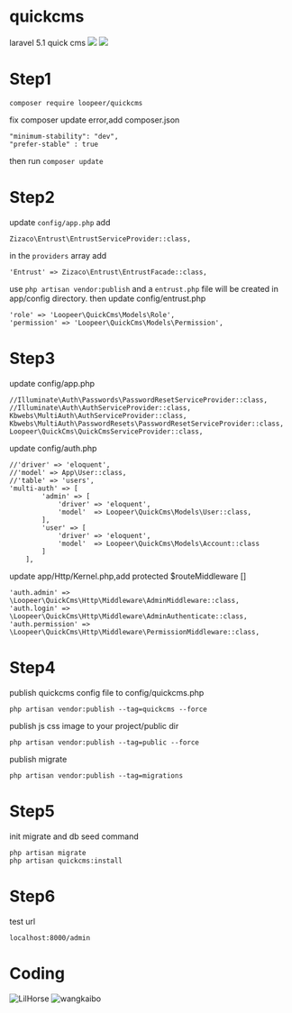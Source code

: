 # quickcms
laravel 5.1 quick cms
![](http://7xpf31.com1.z0.glb.clouddn.com/quickcms-index.png)
![](http://7xpf31.com1.z0.glb.clouddn.com/quickcms-edit.png)
# Step1
```
composer require loopeer/quickcms
```
fix composer update error,add composer.json
```
"minimum-stability": "dev",
"prefer-stable" : true
```
then run `composer update`
# Step2
update `config/app.php` add
```
Zizaco\Entrust\EntrustServiceProvider::class,
```
in the `providers` array add
```
'Entrust' => Zizaco\Entrust\EntrustFacade::class,
```
use `php artisan vendor:publish` and a `entrust.php` file will be created in app/config directory.
then update config/entrust.php
```
'role' => 'Loopeer\QuickCms\Models\Role',
'permission' => 'Loopeer\QuickCms\Models\Permission',
```
# Step3
update config/app.php
```
//Illuminate\Auth\Passwords\PasswordResetServiceProvider::class,
//Illuminate\Auth\AuthServiceProvider::class,
Kbwebs\MultiAuth\AuthServiceProvider::class,
Kbwebs\MultiAuth\PasswordResets\PasswordResetServiceProvider::class,
Loopeer\QuickCms\QuickCmsServiceProvider::class,
```
update config/auth.php
```
//'driver' => 'eloquent',
//'model' => App\User::class,
//'table' => 'users',
'multi-auth' => [
        'admin' => [
            'driver' => 'eloquent',
            'model'  => Loopeer\QuickCms\Models\User::class,
        ],
        'user' => [
            'driver' => 'eloquent',
            'model'  => Loopeer\QuickCms\Models\Account::class
        ]
    ],
```
update app/Http/Kernel.php,add protected $routeMiddleware []
```
'auth.admin' =>  \Loopeer\QuickCms\Http\Middleware\AdminMiddleware::class,
'auth.login' =>  \Loopeer\QuickCms\Http\Middleware\AdminAuthenticate::class,
'auth.permission' => \Loopeer\QuickCms\Http\Middleware\PermissionMiddleware::class,
```
# Step4
publish quickcms config file to config/quickcms.php
```
php artisan vendor:publish --tag=quickcms --force
```
publish js css image to your project/public dir
```
php artisan vendor:publish --tag=public --force
```
publish migrate
```
php artisan vendor:publish --tag=migrations
```
# Step5
init migrate and db seed command
```
php artisan migrate
php artisan quickcms:install
```
# Step6
test url
```
localhost:8000/admin
```
# Coding
![LilHorse](https://github.com/lilhorse)
![wangkaibo](https://github.com/wangkaibo)
